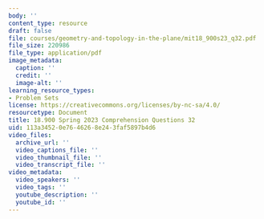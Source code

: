 ```yaml
---
body: ''
content_type: resource
draft: false
file: courses/geometry-and-topology-in-the-plane/mit18_900s23_q32.pdf
file_size: 220986
file_type: application/pdf
image_metadata:
  caption: ''
  credit: ''
  image-alt: ''
learning_resource_types:
- Problem Sets
license: https://creativecommons.org/licenses/by-nc-sa/4.0/
resourcetype: Document
title: 18.900 Spring 2023 Comprehension Questions 32
uid: 113a3452-0e76-4626-8e24-3faf5897b4d6
video_files:
  archive_url: ''
  video_captions_file: ''
  video_thumbnail_file: ''
  video_transcript_file: ''
video_metadata:
  video_speakers: ''
  video_tags: ''
  youtube_description: ''
  youtube_id: ''
---
```

